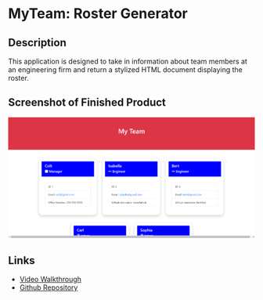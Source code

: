 # MyTeam: Roster Generator

## Description

This application is designed to take in information about team members at an engineering firm and return a stylized HTML document displaying the roster.

## Screenshot of Finished Product

![Screenshot](screenshot.png)

## Links

- [Video Walkthrough](https://streamable.com/r9fa27)
- [Github Repository](https://github.com/coltschultz/node-myteam-gen)
